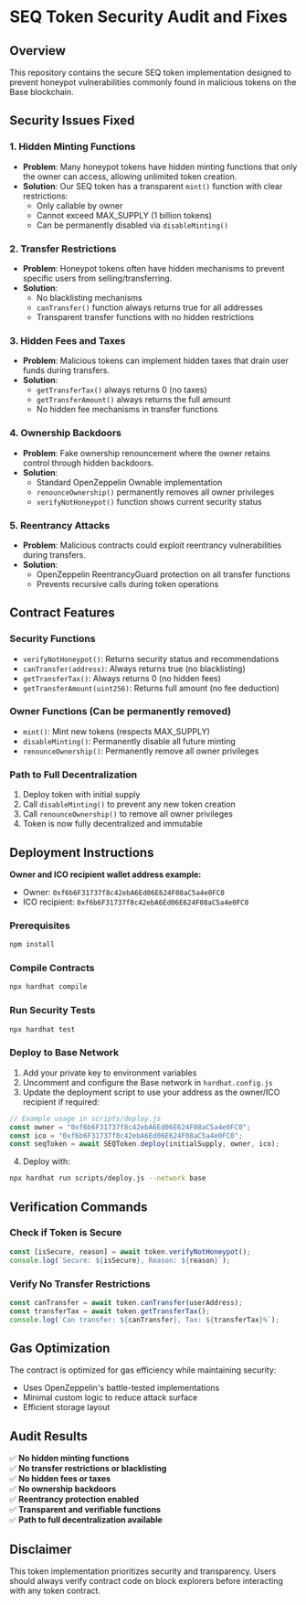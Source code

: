 # SEQ Token Security Audit and Fixes

## Overview

This repository contains the secure SEQ token implementation designed to prevent honeypot vulnerabilities commonly found in malicious tokens on the Base blockchain.

## Security Issues Fixed

### 1. **Hidden Minting Functions**
- **Problem**: Many honeypot tokens have hidden minting functions that only the owner can access, allowing unlimited token creation.
- **Solution**: Our SEQ token has a transparent `mint()` function with clear restrictions:
  - Only callable by owner
  - Cannot exceed MAX_SUPPLY (1 billion tokens)
  - Can be permanently disabled via `disableMinting()`

### 2. **Transfer Restrictions**
- **Problem**: Honeypot tokens often have hidden mechanisms to prevent specific users from selling/transferring.
- **Solution**: 
  - No blacklisting mechanisms
  - `canTransfer()` function always returns true for all addresses
  - Transparent transfer functions with no hidden restrictions

### 3. **Hidden Fees and Taxes**
- **Problem**: Malicious tokens can implement hidden taxes that drain user funds during transfers.
- **Solution**:
  - `getTransferTax()` always returns 0 (no taxes)
  - `getTransferAmount()` always returns the full amount
  - No hidden fee mechanisms in transfer functions

### 4. **Ownership Backdoors**
- **Problem**: Fake ownership renouncement where the owner retains control through hidden backdoors.
- **Solution**:
  - Standard OpenZeppelin Ownable implementation
  - `renounceOwnership()` permanently removes all owner privileges
  - `verifyNotHoneypot()` function shows current security status

### 5. **Reentrancy Attacks**
- **Problem**: Malicious contracts could exploit reentrancy vulnerabilities during transfers.
- **Solution**:
  - OpenZeppelin ReentrancyGuard protection on all transfer functions
  - Prevents recursive calls during token operations

## Contract Features

### Security Functions
- `verifyNotHoneypot()`: Returns security status and recommendations
- `canTransfer(address)`: Always returns true (no blacklisting)
- `getTransferTax()`: Always returns 0 (no hidden fees)
- `getTransferAmount(uint256)`: Returns full amount (no fee deduction)

### Owner Functions (Can be permanently removed)
- `mint()`: Mint new tokens (respects MAX_SUPPLY)
- `disableMinting()`: Permanently disable all future minting
- `renounceOwnership()`: Permanently remove all owner privileges

### Path to Full Decentralization
1. Deploy token with initial supply
2. Call `disableMinting()` to prevent any new token creation
3. Call `renounceOwnership()` to remove all owner privileges
4. Token is now fully decentralized and immutable

## Deployment Instructions

**Owner and ICO recipient wallet address example:**
- Owner: `0xf6b6F31737f8c42ebA6Ed06E624F08aC5a4e0FC0`
- ICO recipient: `0xf6b6F31737f8c42ebA6Ed06E624F08aC5a4e0FC0`

### Prerequisites
```bash
npm install
```

### Compile Contracts
```bash
npx hardhat compile
```

### Run Security Tests
```bash
npx hardhat test
```

### Deploy to Base Network
1. Add your private key to environment variables
2. Uncomment and configure the Base network in `hardhat.config.js`
3. Update the deployment script to use your address as the owner/ICO recipient if required:

```javascript
// Example usage in scripts/deploy.js
const owner = "0xf6b6F31737f8c42ebA6Ed06E624F08aC5a4e0FC0";
const ico = "0xf6b6F31737f8c42ebA6Ed06E624F08aC5a4e0FC0";
const seqToken = await SEQToken.deploy(initialSupply, owner, ico);
```

4. Deploy with:
```bash
npx hardhat run scripts/deploy.js --network base
```

## Verification Commands

### Check if Token is Secure
```javascript
const [isSecure, reason] = await token.verifyNotHoneypot();
console.log(`Secure: ${isSecure}, Reason: ${reason}`);
```

### Verify No Transfer Restrictions
```javascript
const canTransfer = await token.canTransfer(userAddress);
const transferTax = await token.getTransferTax();
console.log(`Can transfer: ${canTransfer}, Tax: ${transferTax}%`);
```

## Gas Optimization

The contract is optimized for gas efficiency while maintaining security:
- Uses OpenZeppelin's battle-tested implementations
- Minimal custom logic to reduce attack surface
- Efficient storage layout

## Audit Results

✅ **No hidden minting functions**  
✅ **No transfer restrictions or blacklisting**  
✅ **No hidden fees or taxes**  
✅ **No ownership backdoors**  
✅ **Reentrancy protection enabled**  
✅ **Transparent and verifiable functions**  
✅ **Path to full decentralization available**

## Disclaimer

This token implementation prioritizes security and transparency. Users should always verify contract code on block explorers before interacting with any token contract.
